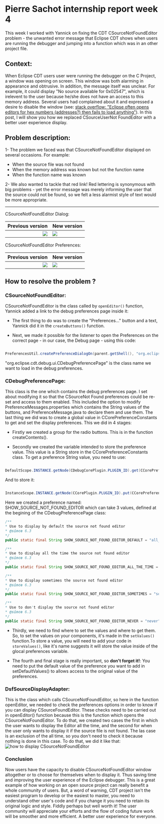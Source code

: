 # Pierre Sachot internship report week 4

This week I worked with Yannick on fixing the CDT CSourceNotFoundEditor problem - the unwanted error message that Eclipse CDT shows when users are running the debugger and jumping into a function which was in an other project file.

## Context:
When Eclipse CDT users user were running the debugger on the C Project, a window was opening on screen. This window was both alarming in appearance and obtrusive. 
In addition, the message itself was unclear. For example, it could display "No source available for 0x02547", which is irelevent to the user because he/she does not have an access to this memory address. Several users had complained about it and expressed a desire to disable the window (see: [stack overflow: "Eclipse often opens editors for hex numbers (addresses?) then fails to load anything"](http://stackoverflow.com/questions/43361654/eclipse-often-opens-editors-for-hex-numbers-addresses-then-fails-to-load-anyt/43412237)).
In this post, I will show you how we replaced CSourceUserNot FoundEditor with a better user experience display.

## Problem description:

1- The problem we faced was that CSourceNotFoundEditor displayed on several occasions. For example:
	
- When the source file was not found
- When the memory address was known but not the function name
- When the function name was known
		
2- We also wanted to tackle that red link! Red lettering is synonymous with big problems - yet the error message was merely informing the user that the source could not be found, so we felt a less alarmist style of text would be more appropriate.
___

CSourceNotFoundEditor Dialog:

Previous version	|	New version
------------------------:|:------------------
![](https://github.com/PierreSachot/Internship-Reports/blob/master/images/week%204/Screenshot_1.png?raw=true) | ![](https://github.com/PierreSachot/Internship-Reports/blob/master/images/week%204/Screenshot_2.png?raw=true)

CSourceNotFoundEditor Preferences:

Previous version	|	New version
------------------------:|:------------------
![](https://github.com/PierreSachot/Internship-Reports/blob/master/images/week%204/Screenshot_3.png?raw=true) | ![](https://github.com/PierreSachot/Internship-Reports/blob/master/images/week%204/Screenshot_4.png?raw=true)

## How to resolve the problem ?

### CSourceNotFoundEditor:

CSourceNotFoundEditor is the class called by `openEditor()` function, Yannick added a link to the debug preferences page inside it:

- The first thing to do was to create the "Preferences..." button and a text, Yannick did it in the `createButtons()` function.

- Next, we made it possible for the listener to open the Preferences on the correct page - in our case, the Debug page - using this code:
```Java

PreferencesUtil.createPreferenceDialogOn(parent.getShell(), "org.eclipse.cdt.debug.ui.CDebugPreferencePage", null, null).open();

```

"org.eclipse.cdt.debug.ui.CDebugPreferencePage" is the class name we want to load in the debug preferences.

### CDebugPreferencePage:

This class is the one which contains the debug preferences page. I set about modifying it so that the CSourceNot Found preferences could be re-set and access to them enabled. This included the option to modify PreferenceMessages.properties which contains the String values of the buttons, and PreferenceMessage.java to declare them and use them. The last thing we did was to create a global value in CCorePreferenceConstants to get and set the display preferences. This we did in 4 stages:

- Firstly we created a group for the radio buttons. This is in the function createContents().

- Secondly we created the variable intended to store the preference value. This value is a String store in the CCorePreferenceConstants class. To get a preference String value, you need to use:

```Java

DefaultScope.INSTANCE.getNode(CDebugCorePlugin.PLUGIN_ID).get(CCorePreferenceConstants.YOUR_PREFERENCE_NAME, null);

```
And to store it:

```Java

InstanceScope.INSTANCE.getNode(CCorePlugin.PLUGIN_ID).put(CCorePreferenceConstants.YOUR_PREFERENCE_NAME, "Your text");

```
Here we created a preference named: SHOW_SOURCE_NOT_FOUND_EDITOR which can take 3 values, defined at the begining of the CDebugPreferencePage class:

  ```Java
  /**
 * Use to display by default the source not found editor
 * @since 6.3
 */
public static final String SHOW_SOURCE_NOT_FOUND_EDITOR_DEFAULT = "all_time"; //$NON-NLS-1$

/**
 * Use to display all the time the source not found editor
 * @since 6.3
 */
public static final String SHOW_SOURCE_NOT_FOUND_EDITOR_ALL_THE_TIME = "all_time"; //$NON-NLS-1$

/**
 * Use to display sometimes the source not found editor
 * @since 6.3
 */
public static final String SHOW_SOURCE_NOT_FOUND_EDITOR_SOMETIMES = "sometimes"; //$NON-NLS-1$

/**
 * Use to don't display the source not found editor
 * @since 6.3
 */
public static final String SHOW_SOURCE_NOT_FOUND_EDITOR_NEVER = "never"; //$NON-NLS-1$

```

 - Thirdly, we need to find where to set the values and where to get them. So, to set the values on your components, it's made in the `setValues()` function.To store a value, you will need to add your code in `storeValues()`, like it's name suggests it will store the value inside of the glocal preferences variable.

 - The fourth and final stage is really important, so **don't forget it!**: You need to put the default value of the preference you want to add in setDefaultValues() to allows access to the original value of the preferences.
 
### DsfSourceDisplayAdapter:

This is the class which calls CSourceNotFoundEditor, so here in the function openEditor, we needed to check the preferences options in order to know if you can display CSourceFoundEditor. These checks need to be carried out in openEditor() function because this is the function which opens the CSourceNotFoundEditor. To do that, we created two cases the first in which the user wants to display the Editor all the time, and the second for when the user only wants to display it if the source file is not found. The las case is an exclusion of the all time, so you don't need to check it because nothing is done in this case.
To do that, we did it like that:  
![how to display CSourceNotFoundEditor](https://github.com/PierreSachot/Internship-Reports/blob/master/images/week%204/Screenshot_5.png?raw=true)

### Conclusion
Now users have the capacity to disable CSourceNotFoundEditor window altogether or to choose for themselves when to display it. Thus saving time and improving the user experience of the Eclipse debugger. This is a great example of how working on an open source project can really benefit a whole community of users. But, a word of warning, CDT project isn't the easiest program to develop or the easiest to master, you need to understand other user's code and if you change it you need to retain its original logic and style.
Fiddly perhaps but well worth it! The user community will appreciate your efforts and the flow of coding future work will be smoother and more efficient. A better user experience for everyone.

